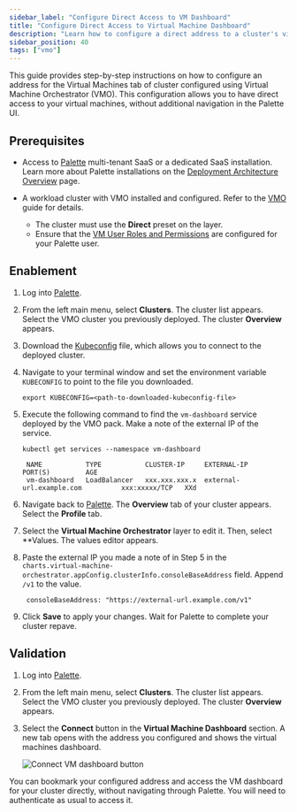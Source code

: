 ```yaml
---
sidebar_label: "Configure Direct Access to VM Dashboard"
title: "Configure Direct Access to Virtual Machine Dashboard"
description: "Learn how to configure a direct address to a cluster's virtual machines."
sidebar_position: 40
tags: ["vmo"]
---
```


This guide provides step-by-step instructions on how to configure an address for the Virtual Machines tab of cluster
configured using Virtual Machine Orchestrator (VMO). This configuration allows you to have direct access to your virtual
machines, without additional navigation in the Palette UI.

## Prerequisites

- Access to [Palette](https://console.spectrocloud.com) multi-tenant SaaS or a dedicated SaaS installation. Learn more
  about Palette installations on the [Deployment Architecture Overview](../architecture/architecture-overview.md) page.

- A workload cluster with VMO installed and configured. Refer to the [VMO](./vm-management.md) guide for details.
  <!--prettier-ignore-start-->

  - The cluster must use the **Direct** preset on the
    <VersionedLink text="Virtual Machine Orchestrator" url="/integrations/packs/?pack=virtual-machine-orchestrator" />
    layer.
  - Ensure that the [VM User Roles and Permissions](./rbac/vm-roles-permissions.md) are configured for your Palette user.

<!--prettier-ignore-end-->

## Enablement

1. Log into [Palette](https://console.spectrocloud.com).

2. From the left main menu, select **Clusters**. The cluster list appears. Select the VMO cluster you previously
   deployed. The cluster **Overview** appears.

3. Download the [Kubeconfig](../clusters/cluster-management/kubeconfig.md) file, which allows you to connect to the
   deployed cluster.

4. Navigate to your terminal window and set the environment variable `KUBECONFIG` to point to the file you downloaded.

   ```shell
   export KUBECONFIG=<path-to-downloaded-kubeconfig-file>
   ```

5. Execute the following command to find the `vm-dashboard` service deployed by the VMO pack. Make a note of the
   external IP of the service.

   ```shell
   kubectl get services --namespace vm-dashboard
   ```

   ```text hideClipboard title="Example output"
    NAME           TYPE           CLUSTER-IP     EXTERNAL-IP                       PORT(S)         AGE
    vm-dashboard   LoadBalancer   xxx.xxx.xxx.x  external-url.example.com          xxx:xxxxx/TCP   XXd
   ```

6. Navigate back to [Palette](https://console.spectrocloud.com). The **Overview** tab of your cluster appears. Select
   the **Profile** tab.

7. Select the **Virtual Machine Orchestrator** layer to edit it. Then, select \*\*Values. The values editor appears.

8. Paste the external IP you made a note of in Step 5 in the
   `charts.virtual-machine-orchestrator.appConfig.clusterInfo.consoleBaseAddress` field. Append `/v1` to the value.

   ```text hideClipboard title="Example value"
    consoleBaseAddress: "https://external-url.example.com/v1"
   ```

9. Click **Save** to apply your changes. Wait for Palette to complete your cluster repave.

## Validation

1. Log into [Palette](https://console.spectrocloud.com).

2. From the left main menu, select **Clusters**. The cluster list appears. Select the VMO cluster you previously
   deployed. The cluster **Overview** appears.

3. Select the **Connect** button in the **Virtual Machine Dashboard** section. A new tab opens with the address you
   configured and shows the virtual machines dashboard.

   ![Connect VM dashboard button](/vm-management_configure-console-base-address_connect-button.webp)

You can bookmark your configured address and access the VM dashboard for your cluster directly, without navigating
through Palette. You will need to authenticate as usual to access it.
